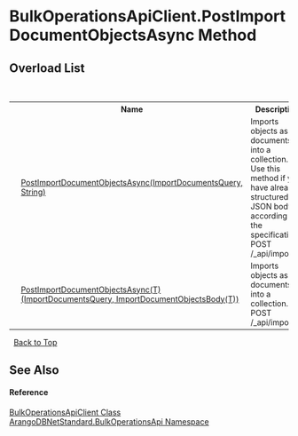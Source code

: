 # BulkOperationsApiClient.PostImportDocumentObjectsAsync Method 
 


## Overload List
&nbsp;<table><tr><th></th><th>Name</th><th>Description</th></tr><tr><td>![Public method](media/pubmethod.gif "Public method")</td><td><a href="e6bd9b57-bdf8-e0c9-2ac1-b4e7cb5ee270">PostImportDocumentObjectsAsync(ImportDocumentsQuery, String)</a></td><td>
Imports objects as documents into a collection. Use this method if you have already structured the JSON body according to the specifications. POST /_api/import</td></tr><tr><td>![Public method](media/pubmethod.gif "Public method")</td><td><a href="fd3306e9-1dc0-27f7-2282-c30e5d5777c5">PostImportDocumentObjectsAsync(T)(ImportDocumentsQuery, ImportDocumentObjectsBody(T))</a></td><td>
Imports objects as documents into a collection. POST /_api/import</td></tr></table>&nbsp;
<a href="#bulkoperationsapiclient.postimportdocumentobjectsasync-method">Back to Top</a>

## See Also


#### Reference
<a href="24c7579c-3368-eaf7-62c6-488b43f1ec43">BulkOperationsApiClient Class</a><br /><a href="58ea8fb7-f486-616b-9ed4-6982224f5f8d">ArangoDBNetStandard.BulkOperationsApi Namespace</a><br />